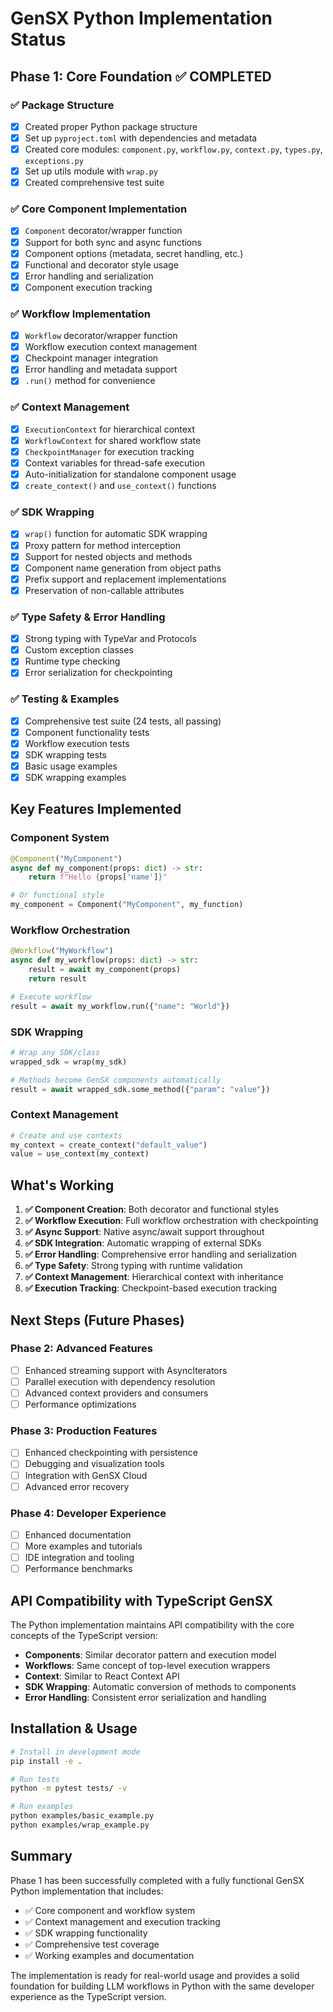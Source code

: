 # GenSX Python Implementation Status

## Phase 1: Core Foundation ✅ COMPLETED

### ✅ Package Structure

- [x] Created proper Python package structure
- [x] Set up `pyproject.toml` with dependencies and metadata
- [x] Created core modules: `component.py`, `workflow.py`, `context.py`, `types.py`, `exceptions.py`
- [x] Set up utils module with `wrap.py`
- [x] Created comprehensive test suite

### ✅ Core Component Implementation

- [x] `Component` decorator/wrapper function
- [x] Support for both sync and async functions
- [x] Component options (metadata, secret handling, etc.)
- [x] Functional and decorator style usage
- [x] Error handling and serialization
- [x] Component execution tracking

### ✅ Workflow Implementation

- [x] `Workflow` decorator/wrapper function
- [x] Workflow execution context management
- [x] Checkpoint manager integration
- [x] Error handling and metadata support
- [x] `.run()` method for convenience

### ✅ Context Management

- [x] `ExecutionContext` for hierarchical context
- [x] `WorkflowContext` for shared workflow state
- [x] `CheckpointManager` for execution tracking
- [x] Context variables for thread-safe execution
- [x] Auto-initialization for standalone component usage
- [x] `create_context()` and `use_context()` functions

### ✅ SDK Wrapping

- [x] `wrap()` function for automatic SDK wrapping
- [x] Proxy pattern for method interception
- [x] Support for nested objects and methods
- [x] Component name generation from object paths
- [x] Prefix support and replacement implementations
- [x] Preservation of non-callable attributes

### ✅ Type Safety & Error Handling

- [x] Strong typing with TypeVar and Protocols
- [x] Custom exception classes
- [x] Runtime type checking
- [x] Error serialization for checkpointing

### ✅ Testing & Examples

- [x] Comprehensive test suite (24 tests, all passing)
- [x] Component functionality tests
- [x] Workflow execution tests
- [x] SDK wrapping tests
- [x] Basic usage examples
- [x] SDK wrapping examples

## Key Features Implemented

### Component System

```python
@Component("MyComponent")
async def my_component(props: dict) -> str:
    return f"Hello {props['name']}"

# Or functional style
my_component = Component("MyComponent", my_function)
```

### Workflow Orchestration

```python
@Workflow("MyWorkflow")
async def my_workflow(props: dict) -> str:
    result = await my_component(props)
    return result

# Execute workflow
result = await my_workflow.run({"name": "World"})
```

### SDK Wrapping

```python
# Wrap any SDK/class
wrapped_sdk = wrap(my_sdk)

# Methods become GenSX components automatically
result = await wrapped_sdk.some_method({"param": "value"})
```

### Context Management

```python
# Create and use contexts
my_context = create_context("default_value")
value = use_context(my_context)
```

## What's Working

1. **✅ Component Creation**: Both decorator and functional styles
2. **✅ Workflow Execution**: Full workflow orchestration with checkpointing
3. **✅ Async Support**: Native async/await support throughout
4. **✅ SDK Integration**: Automatic wrapping of external SDKs
5. **✅ Error Handling**: Comprehensive error handling and serialization
6. **✅ Type Safety**: Strong typing with runtime validation
7. **✅ Context Management**: Hierarchical context with inheritance
8. **✅ Execution Tracking**: Checkpoint-based execution tracking

## Next Steps (Future Phases)

### Phase 2: Advanced Features

- [ ] Enhanced streaming support with AsyncIterators
- [ ] Parallel execution with dependency resolution
- [ ] Advanced context providers and consumers
- [ ] Performance optimizations

### Phase 3: Production Features

- [ ] Enhanced checkpointing with persistence
- [ ] Debugging and visualization tools
- [ ] Integration with GenSX Cloud
- [ ] Advanced error recovery

### Phase 4: Developer Experience

- [ ] Enhanced documentation
- [ ] More examples and tutorials
- [ ] IDE integration and tooling
- [ ] Performance benchmarks

## API Compatibility with TypeScript GenSX

The Python implementation maintains API compatibility with the core concepts of the TypeScript version:

- **Components**: Similar decorator pattern and execution model
- **Workflows**: Same concept of top-level execution wrappers
- **Context**: Similar to React Context API
- **SDK Wrapping**: Automatic conversion of methods to components
- **Error Handling**: Consistent error serialization and handling

## Installation & Usage

```bash
# Install in development mode
pip install -e .

# Run tests
python -m pytest tests/ -v

# Run examples
python examples/basic_example.py
python examples/wrap_example.py
```

## Summary

Phase 1 has been successfully completed with a fully functional GenSX Python implementation that includes:

- ✅ Core component and workflow system
- ✅ Context management and execution tracking
- ✅ SDK wrapping functionality
- ✅ Comprehensive test coverage
- ✅ Working examples and documentation

The implementation is ready for real-world usage and provides a solid foundation for building LLM workflows in Python with the same developer experience as the TypeScript version.
